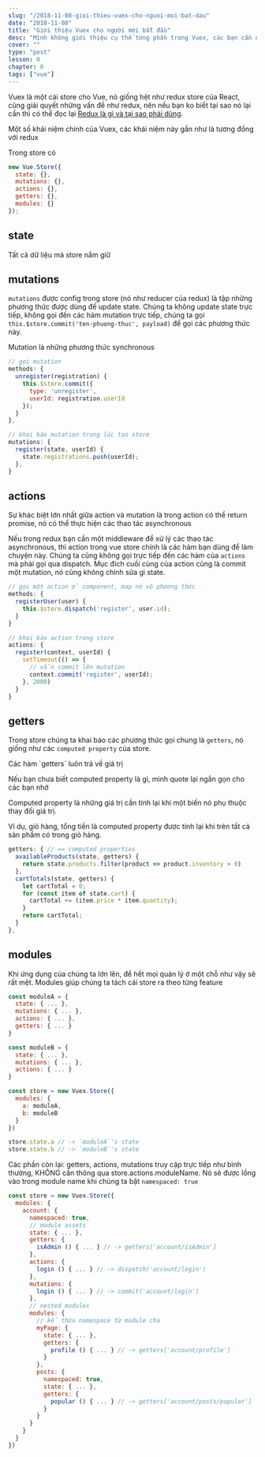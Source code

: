 ```yaml
---
slug: "/2018-11-08-gioi-thieu-vuex-cho-nguoi-moi-bat-dau"
date: "2018-11-08"
title: "Giới thiệu Vuex cho người mới bắt đầu"
desc: "Mình không giới thiệu cụ thể từng phần trong Vuex, các bạn cần nắm redux store của React để hiểu được bài này, các khái niệm và nguyên tắc gần như là giống nhau, khác cách đặt tên thôi."
cover: ""
type: "post"
lesson: 0
chapter: 0
tags: ["vue"]
---
```


Vuex là một cái store cho Vue, nó giống hệt như redux store của React, cũng giải quyết những vấn đề như redux, nên nếu bạn ko biết tại sao nó lại cần thì có thể đọc lại [Redux là gì và tại sao phải dùng](/2018-02-14-huong-dan-redux-la-gi-tai-sao-phai-dung).

Một số khái niệm chính của Vuex, các khái niệm này gần như là tương đồng với redux

Trong store có

```js
new Vue.Store({
  state: {},
  mutations: {},
  actions: {},
  getters: {},
  modules: {}
});
```

## state

Tất cả dữ liệu mà store nắm giữ

## mutations

`mutations` được config trong store (nó như reducer của redux) là tập những phương thức được dùng để update state. Chúng ta không update state trực tiếp, không gọi đến các hàm mutation trực tiếp, chúng ta gọi `this.$store.commit('ten-phuong-thuc', payload)` để gọi các phương thức này.

<div class="note">Mutation là những phương thức synchronous</div>

```js
// gọi mutation
methods: {
  unregister(registration) {
    this.$store.commit({
      type: 'unregister',
      userId: registration.userId
    });
  }
},

// khai báo mutation trong lúc tạo store
mutations: {
  register(state, userId) {
    state.registrations.push(userId);
  },
}
```

## actions

<div class="note">Sự khác biệt lớn nhất giữa action và mutation là trong action có thể return promise, nó có thể thực hiện các thao tác asynchronous</div>

Nếu trong redux bạn cần một middleware để xử lý các thao tác asynchronous, thì action trong vue store chính là các hàm bạn dùng để làm chuyện này.
Chúng ta cũng không gọi trực tiếp đến các hàm của `actions` mà phải gọi qua dispatch. Mục đích cuối cùng của action cũng là commit một mutation, nó cũng không chỉnh sửa gì state.

```js
// gọi một action ở component, map nó vô phương thức
methods: {
  registerUser(user) {
    this.$store.dispatch('register', user.id);
  }
}

// khai báo action trong store
actions: {
  register(context, userId) {
    setTimeout(() => {
      // vẫn commit lên mutation                
      context.commit('register', userId);
    }, 2000)
  }
}
```

## getters

Trong store chúng ta khai báo các phương thức gọi chung là `getters`, nó giống như các `computed property` của store.

<div class='note'>Các hàm `getters` luôn trả về giá trị</div>

Nếu bạn chưa biết computed property là gì, mình quote lại ngắn gọn cho các bạn nhớ

<div class="note">Computed property là những giá trị cần tính lại khi một biến nó phụ thuộc thay đổi giá trị.</div>

Ví dụ, giỏ hàng, tổng tiền là computed property được tính lại khi trên tất cả sản phẩm có trong giỏ hàng.

```js
getters: { // == computed properties
  availableProducts(state, getters) {
    return state.products.filter(product => product.inventory > 0)
  },
  cartTotals(state, getters) {
    let cartTotal = 0;
    for (const item of state.cart) {
      cartTotal += (item.price * item.quantity);
    }
    return cartTotal;
  }
},
```

## modules

Khi ứng dụng của chúng ta lớn lên, để hết mọi quản lý ở một chỗ như vậy sẽ rất mệt. Modules giúp chúng ta tách cái store ra theo từng feature

```js
const moduleA = {
  state: { ... },
  mutations: { ... },
  actions: { ... },
  getters: { ... }
}

const moduleB = {
  state: { ... },
  mutations: { ... },
  actions: { ... }
}

const store = new Vuex.Store({
  modules: {
    a: moduleA,
    b: moduleB
  }
})

store.state.a // -> `moduleA`'s state
store.state.b // -> `moduleB`'s state
```

Các phần còn lại: getters, actions, mutations truy cập trực tiếp như bình thường, KHÔNG cần thông qua store.actions.moduleName. Nó sẽ được lồng vào trong module name khi chúng ta bật `namespaced: true`

```js
const store = new Vuex.Store({
  modules: {
    account: {
      namespaced: true,
      // module assets
      state: { ... }, 
      getters: {
        isAdmin () { ... } // -> getters['account/isAdmin']
      },
      actions: {
        login () { ... } // -> dispatch('account/login')
      },
      mutations: {
        login () { ... } // -> commit('account/login')
      },
      // nested modules
      modules: {
        // kế thừa namespace từ module cha
        myPage: {
          state: { ... },
          getters: {
            profile () { ... } // -> getters['account/profile']
          }
        },
        posts: {
          namespaced: true,
          state: { ... },
          getters: {
            popular () { ... } // -> getters['account/posts/popular']
          }
        }
      }
    }
  }
})
```
